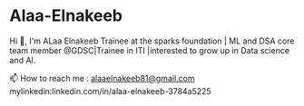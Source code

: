 # Alaa-Elnakeeb
Hi 👋, I'm ALaa Elnakeeb
Trainee at the sparks foundation | ML and DSA core team member @GDSC|Trainee in ITI  |interested to grow up in Data science and AI.

📫 How to reach me :
alaaelnakeeb81@gmail.com
mylinkedin:linkedin.com/in/alaa-elnakeeb-3784a5225
